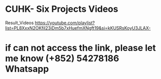 # CUHK- Six Projects Videos
Result_Videos
https://youtube.com/playlist?list=PL8XxxN2OKfil23iDm5b7xHuefmXNgft19&si=kKUSRsKoyU3JLAX-
# if can not access the link, please let me know (+852) 54278186 Whatsapp
